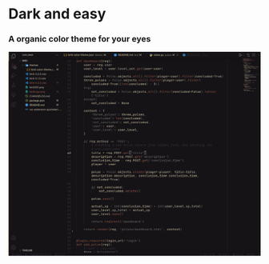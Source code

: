 # Dark and easy

### A organic color theme for your eyes

![Photo of syntax highlighting in a python file](./py.png)
